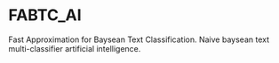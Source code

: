 # FABTC_AI
Fast Approximation for Baysean Text Classification.
Naive baysean text multi-classifier artificial intelligence.
